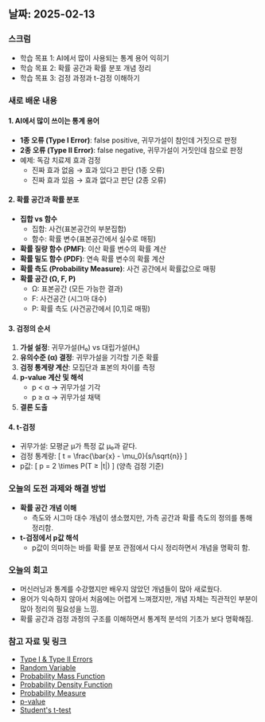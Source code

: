 ## 날짜: 2025-02-13

### 스크럼
- 학습 목표 1: AI에서 많이 사용되는 통계 용어 익히기
- 학습 목표 2: 확률 공간과 확률 분포 개념 정리
- 학습 목표 3: 검정 과정과 t-검정 이해하기

### 새로 배운 내용

#### 1. AI에서 많이 쓰이는 통계 용어
- **1종 오류 (Type I Error)**: false positive, 귀무가설이 참인데 거짓으로 판정
- **2종 오류 (Type II Error)**: false negative, 귀무가설이 거짓인데 참으로 판정
- 예제: 독감 치료제 효과 검정
  - 진짜 효과 없음 → 효과 있다고 판단 (1종 오류)
  - 진짜 효과 있음 → 효과 없다고 판단 (2종 오류)

#### 2. 확률 공간과 확률 분포
- **집합 vs 함수**
  - 집합: 사건(표본공간의 부분집합)
  - 함수: 확률 변수(표본공간에서 실수로 매핑)
- **확률 질량 함수 (PMF)**: 이산 확률 변수의 확률 계산
- **확률 밀도 함수 (PDF)**: 연속 확률 변수의 확률 계산
- **확률 측도 (Probability Measure)**: 사건 공간에서 확률값으로 매핑
- **확률 공간 (Ω, F, P)**
  - Ω: 표본공간 (모든 가능한 결과)
  - F: 사건공간 (시그마 대수)
  - P: 확률 측도 (사건공간에서 [0,1]로 매핑)

#### 3. 검정의 순서
1. **가설 설정**: 귀무가설(H₀) vs 대립가설(H₁)
2. **유의수준 (α) 결정**: 귀무가설을 기각할 기준 확률
3. **검정 통계량 계산**: 모집단과 표본의 차이를 측정
4. **p-value 계산 및 해석**
   - p < α → 귀무가설 기각
   - p ≥ α → 귀무가설 채택
5. **결론 도출**

#### 4. t-검정
- 귀무가설: 모평균 μ가 특정 값 μ₀과 같다.
- 검정 통계량: 
  \[ t = \frac{\bar{x} - \mu_0}{s/\sqrt{n}} \]
- p값: \[ p = 2 \times P(T ≥ |t|) \] (양측 검정 기준)

### 오늘의 도전 과제와 해결 방법
- **확률 공간 개념 이해**
  - 측도와 시그마 대수 개념이 생소했지만, 가측 공간과 확률 측도의 정의를 통해 정리함.
- **t-검정에서 p값 해석**
  - p값이 의미하는 바를 확률 분포 관점에서 다시 정리하면서 개념을 명확히 함.

### 오늘의 회고
- 머신러닝과 통계를 수강했지만 배우지 않았던 개념들이 많아 새로웠다.
- 용어가 익숙하지 않아서 처음에는 어렵게 느껴졌지만, 개념 자체는 직관적인 부분이 많아 정리의 필요성을 느낌.
- 확률 공간과 검정 과정의 구조를 이해하면서 통계적 분석의 기초가 보다 명확해짐.

### 참고 자료 및 링크
- [Type I & Type II Errors](https://en.wikipedia.org/wiki/Type_I_and_type_II_errors)
- [Random Variable](https://en.wikipedia.org/wiki/Random_variable)
- [Probability Mass Function](https://en.wikipedia.org/wiki/Probability_mass_function)
- [Probability Density Function](https://en.wikipedia.org/wiki/Probability_density_function)
- [Probability Measure](https://en.wikipedia.org/wiki/Probability_measure)
- [p-value](https://en.wikipedia.org/wiki/P-value)
- [Student's t-test](https://en.wikipedia.org/wiki/Student%27s_t-test)
